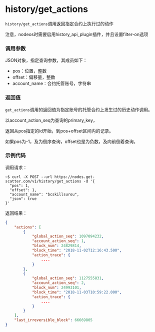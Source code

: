 # history/get_actions

`history/get_actions`调用返回指定合约上执行过的动作

注意，nodeos时需要启用history_api_plugin插件，并且设置filter-on选项

### 调用参数
JSON对象，指定查询参数，其成员如下：

- pos：位置，整数
- offset：偏移量，整数
- account_name：合约托管账号，字符串

### 返回值
`get_actions`调用的返回值为指定账号的托管合约上发生过的历史动作调用。

以account_action_seq为查询的primary_key，

返回从pos指定的id开始，到pos+offset区间内的记录。

如果pos为-1，及为倒序查询，offset也是为负数，及向前倒着查询。

### 示例代码
调用请求：
```shell
~$ curl -X POST --url https://nodes.get-scatter.com/v1/history/get_actions -d '{
  "pos": 1,
  "offset": 1,
  "account_name": "bcskillsurou",
  "json": true
}'
```

返回结果：
```json
{
    "actions": [
        {
            "global_action_seq": 1097094232,
            "account_action_seq": 1,
            "block_num": 24829814,
            "block_time": "2018-11-02T12:16:43.500",
            "action_trace": {
                ....
            }
        },
        {
            "global_action_seq": 1127555831,
            "account_action_seq": 2,
            "block_num": 24993101,
            "block_time": "2018-11-03T10:59:22.000",
            "action_trace": {
                ....
            }
        }
    ],
    "last_irreversible_block": 66669805
}
```